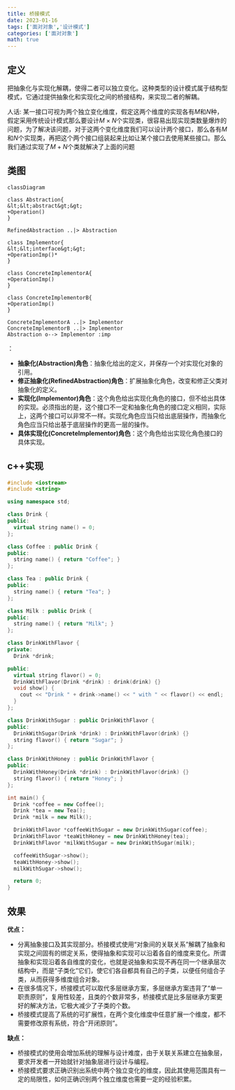 ```yaml
---
title: 桥接模式
date: 2023-01-16
tags: ['面对对象','设计模式']
categories: ['面对对象']
math: true
---
```

## 定义
把抽象化与实现化解耦，使得二者可以独立变化。这种类型的设计模式属于结构型模式，它通过提供抽象化和实现化之间的桥接结构，来实现二者的解耦。

人话: 某一接口可视为两个独立变化维度，假定这两个维度的实现各有$M$和$N$种，假定采用传统设计模式那么要设计$M\times N$个实现类，很容易出现实现类数量爆炸的问题，为了解决该问题，对于这两个变化维度我们可以设计两个接口，那么各有$M$和$N$个实现类，再把这个两个接口组装起来比如让某个接口去使用某些接口。那么我们通过实现了$M+N$个类就解决了上面的问题
## 类图
```mermaid
classDiagram

class Abstraction{
&lt;&lt;abstract&gt;&gt;
+Operation()
}

RefinedAbstraction ..|> Abstraction

class Implementor{
&lt;&lt;interface&gt;&gt;
+OperationImp()*
}

class ConcreteImplementorA{
+OperationImp()
}

class ConcreteImplementorB{
+OperationImp()
}

ConcreteImplementorA ..|> Implementor
ConcreteImplementorB ..|> Implementor
Abstraction o--> Implementor :imp
```
：

-   **抽象化(Abstraction)角色**：抽象化给出的定义，并保存一个对实现化对象的引用。
-   **修正抽象化(RefinedAbstraction)角色**：扩展抽象化角色，改变和修正父类对抽象化的定义。
-   **实现化(Implementor)角色**：这个角色给出实现化角色的接口，但不给出具体的实现。必须指出的是，这个接口不一定和抽象化角色的接口定义相同，实际上，这两个接口可以非常不一样。实现化角色应当只给出底层操作，而抽象化角色应当只给出基于底层操作的更高一层的操作。
-   **具体实现化(ConcreteImplementor)角色**：这个角色给出实现化角色接口的具体实现。
## c++实现
```cpp
#include <iostream>
#include <string>

using namespace std;

class Drink {
public:
  virtual string name() = 0;
};

class Coffee : public Drink {
public:
  string name() { return "Coffee"; }
};

class Tea : public Drink {
public:
  string name() { return "Tea"; }
};

class Milk : public Drink {
public:
  string name() { return "Milk"; }
};

class DrinkWithFlavor {
private:
  Drink *drink;

public:
  virtual string flavor() = 0;
  DrinkWithFlavor(Drink *drink) : drink(drink) {}
  void show() {
    cout << "Drink " + drink->name() << " with " << flavor() << endl;
  }
};

class DrinkWithSugar : public DrinkWithFlavor {
public:
  DrinkWithSugar(Drink *drink) : DrinkWithFlavor(drink) {}
  string flavor() { return "Sugar"; }
};

class DrinkWithHoney : public DrinkWithFlavor {
public:
  DrinkWithHoney(Drink *drink) : DrinkWithFlavor(drink) {}
  string flavor() { return "Honey"; }
};

int main() {
  Drink *coffee = new Coffee();
  Drink *tea = new Tea();
  Drink *milk = new Milk();

  DrinkWithFlavor *coffeeWithSugar = new DrinkWithSugar(coffee);
  DrinkWithFlavor *teaWithHoney = new DrinkWithHoney(tea);
  DrinkWithFlavor *milkWithSugar = new DrinkWithSugar(milk);

  coffeeWithSugar->show();
  teaWithHoney->show();
  milkWithSugar->show();

  return 0;
}
```
## 效果

**优点：**
-   分离抽象接口及其实现部分。桥接模式使用“对象间的关联关系”解耦了抽象和实现之间固有的绑定关系，使得抽象和实现可以沿着各自的维度来变化。所谓抽象和实现沿着各自维度的变化，也就是说抽象和实现不再在同一个继承层次结构中，而是“子类化”它们，使它们各自都具有自己的子类，以便任何组合子类，从而获得多维度组合对象。
-   在很多情况下，桥接模式可以取代多层继承方案，多层继承方案违背了“单一职责原则”，复用性较差，且类的个数非常多，桥接模式是比多层继承方案更好的解决方法，它极大减少了子类的个数。
-   桥接模式提高了系统的可扩展性，在两个变化维度中任意扩展一个维度，都不需要修改原有系统，符合“开闭原则”。

**缺点：**
-   桥接模式的使用会增加系统的理解与设计难度，由于关联关系建立在抽象层，要求开发者一开始就针对抽象层进行设计与编程。
-   桥接模式要求正确识别出系统中两个独立变化的维度，因此其使用范围具有一定的局限性，如何正确识别两个独立维度也需要一定的经验积累。

